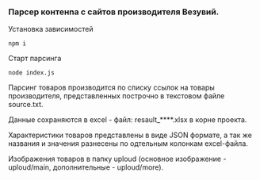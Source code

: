 ### Парсер контенnа с сайтов производителя Везувий.

Установка зависимостей
```
npm i
```
Старт парсинга
```
node index.js
```
Парсинг товаров производится по списку ссылок на товары производителя, представленных построчно в текстовом файле source.txt.

Данные сохраняются в excel - файл: resault_****.xlsx в корне проекта.

Характеристики товаров представлены в виде JSON формате, а так же названия и значения разнесены по одтельным колонкам excel-файла.

Изображения товаров в папку uploud (основное изображение - uploud/main, дополнительные - uploud/more).


